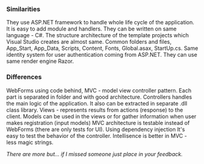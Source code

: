 ﻿### Similarities
They use ASP.NET framework to handle whole life cycle of the application. 
It is easy to add module and handlers. They can be written on same language - C#.
The structure architecture of the template projects which Visual Studio creates are
almost same. Common folders and files, App_Start, App_Data, Scripts, Content, Fonts,
Global.asax, StartUp.cs. Same identity system for user authentication coming from ASP.NET.
They can use same render engine Razor.

### Differences
 WebForms using code behind, MVC - model view controller pattern. Each part is separated in folder
and with good architecture. Controllers handles the main logic of the application. It also can be
extracted in separate .dll class library. Views - represents results from actions (response) to the
client. Models can be used in the views or for gather information when user makes registration (input models)
MVC architecture is testable instead of WebForms (there are only tests for UI). Using dependency injection
It's easy to test the behavior of the controller. Intellisence is better in MVC - less magic strings.
 
*There are more but... if I missed someone just place in your feedback.*